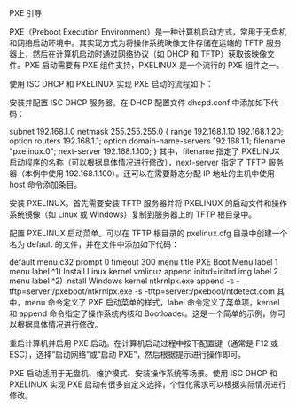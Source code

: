 
PXE 引导

PXE（Preboot Execution Environment）是一种计算机启动方式，常用于无盘机和网络启动环境中。其实现方式为将操作系统映像文件存储在远端的 TFTP 服务器上，然后在计算机启动时通过网络协议（如 DHCP 和 TFTP）获取该映像文件。PXE 启动需要有 PXE 组件支持，PXELINUX 是一个流行的 PXE 组件之一。

使用 ISC DHCP 和 PXELINUX 实现 PXE 启动的流程如下：

安装并配置 ISC DHCP 服务器。在 DHCP 配置文件 dhcpd.conf 中添加如下代码：

subnet 192.168.1.0 netmask 255.255.255.0 {
    range 192.168.1.10 192.168.1.20;
    option routers 192.168.1.1;
    option domain-name-servers 192.168.1.1;
    filename "pxelinux.0";
    next-server 192.168.1.100;
}
其中，filename 指定了 PXELINUX 启动程序的名称（可以根据具体情况进行修改），next-server 指定了 TFTP 服务器（本例中使用 192.168.1.100）。还可以在需要静态分配 IP 地址的主机中使用 host 命令添加条目。

安装 PXELINUX。首先需要安装 TFTP 服务器并将 PXELINUX 的启动文件和操作系统镜像（如 Linux 或 Windows）复制到服务器上的 TFTP 根目录中。

配置 PXELINUX 启动菜单。可以在 TFTP 根目录的 pxelinux.cfg 目录中创建一个名为 default 的文件，并在文件中添加如下代码：

default menu.c32
prompt 0
timeout 300
menu title PXE Boot Menu
label 1
menu label ^1) Install Linux
kernel vmlinuz
append initrd=initrd.img
label 2
menu label ^2) Install Windows
kernel ntkrnlpx.exe
append -s -tftp=server:/pxeboot/ntkrnlpx.exe -s -tftp=server:/pxeboot/ntdetect.com
其中，menu 命令定义了 PXE 启动菜单的样式，label 命令定义了菜单项，kernel 和 append 命令指定了操作系统内核和 Bootloader。这是一个简单的示例，你可以根据具体情况进行修改。

重启计算机并启用 PXE 启动。在计算机启动过程中按下配置键（通常是 F12 或 ESC），选择“启动网络”或“启动 PXE”，然后根据提示进行操作即可。

PXE 启动适用于无盘机、维护模式、安装操作系统等场景。使用 ISC DHCP 和 PXELINUX 实现 PXE 启动有很多自定义选择，个性化需求可以根据实际情况进行修改。